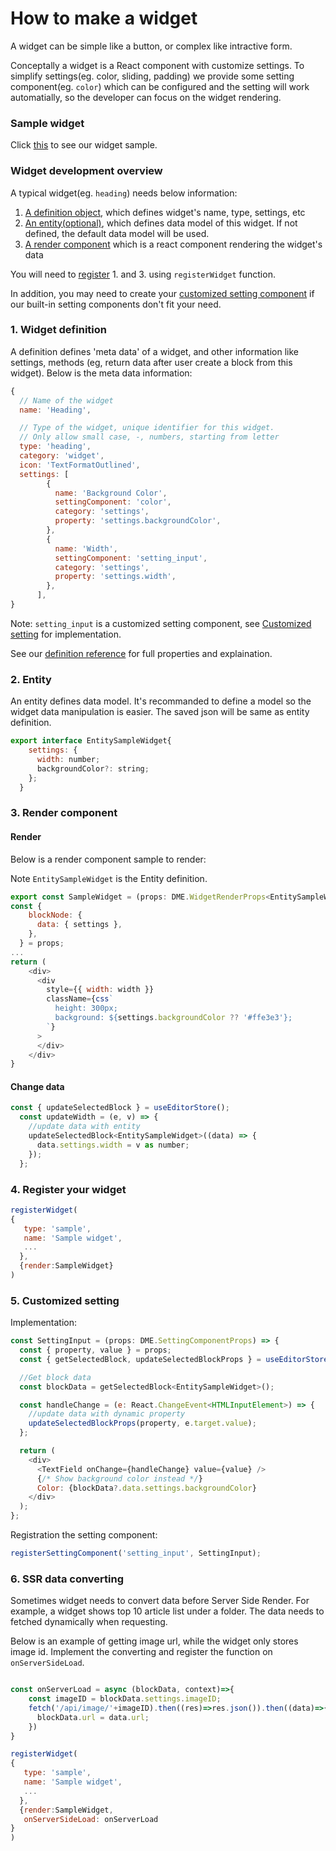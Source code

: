 How to make a widget
======

A widget can be simple like a button, or complex like intractive form. 

Conceptally a widget is a React component with customize settings. To simplify settings(eg. color, sliding, padding) we provide some setting component(eg. `color`) which can be configured and the setting will work automatially, so the developer can focus on the widget rendering.

### Sample widget
Click [this](https://github.com/dmeditor/dmeditor/tree/main/samples/dev/SampleWidget) to see our widget sample.

### Widget development overview

A typical widget(eg. `heading`) needs below information:

1. [A definition object](#1-widget-definition), which defines widget's name, type, settings, etc
2. [An entity(optional)](#2-entity), which defines data model of this widget. If not defined, the default data model will be used.
3. [A render component](#3-render-component) which is a react component rendering the widget's data

You will need to [register](#4-register-your-widget) 1. and 3. using `registerWidget` function.

In addition, you may need to create your [customized setting component](#5-customized-setting) if our built-in setting components don't fit your need.


### 1. Widget definition
A definition defines 'meta data' of a widget, and other information like settings, methods (eg, return data after user create a block from this widget). Below is the meta data information:
```javascript
{
  // Name of the widget
  name: 'Heading',

  // Type of the widget, unique identifier for this widget.
  // Only allow small case, -, numbers, starting from letter
  type: 'heading', 
  category: 'widget',
  icon: 'TextFormatOutlined',
  settings: [
        {
          name: 'Background Color',
          settingComponent: 'color',
          category: 'settings',
          property: 'settings.backgroundColor',
        },
        {
          name: 'Width',
          settingComponent: 'setting_input',
          category: 'settings',
          property: 'settings.width',
        },
      ],
}
```
Note:  `setting_input` is a customized setting component, see [Customized setting](#4-customized-setting) for implementation.

See our [definition reference](../reference/widget.md) for full properties and explaination.


### 2. Entity
An entity defines data model. It's recommanded to define a model so the widget data manipulation is easier. The saved json will be same as entity definition.
```javascript
export interface EntitySampleWidget{
    settings: {
      width: number;
      backgroundColor?: string;
    };
  }
```

### 3. Render component

#### Render 
Below is a render component sample to render:

Note `EntitySampleWidget` is the Entity definition.
```javascript
export const SampleWidget = (props: DME.WidgetRenderProps<EntitySampleWidget>) => {
const {
    blockNode: {
      data: { settings },
    },
  } = props;
...
return (
    <div>    
      <div
        style={{ width: width }}
        className={css`
          height: 300px;
          background: ${settings.backgroundColor ?? '#ffe3e3'};
        `}
      >
      </div>
    </div>
}
```

#### Change data
```javascript
const { updateSelectedBlock } = useEditorStore();
  const updateWidth = (e, v) => {
    //update data with entity
    updateSelectedBlock<EntitySampleWidget>((data) => {
      data.settings.width = v as number;
    });
  };
```

### 4. Register your widget
```javascript
registerWidget(
{
   type: 'sample',
   name: 'Sample widget',
   ...
  },
  {render:SampleWidget}
)
```

### 5. Customized setting
Implementation:
```javascript
const SettingInput = (props: DME.SettingComponentProps) => {
  const { property, value } = props;
  const { getSelectedBlock, updateSelectedBlockProps } = useEditorStore();

  //Get block data
  const blockData = getSelectedBlock<EntitySampleWidget>();

  const handleChange = (e: React.ChangeEvent<HTMLInputElement>) => {
    //update data with dynamic property
    updateSelectedBlockProps(property, e.target.value);
  };

  return (
    <div>
      <TextField onChange={handleChange} value={value} />
      {/* Show background color instead */}
      Color: {blockData?.data.settings.backgroundColor}
    </div>
  );
};
```

Registration the setting component:
```javascript
registerSettingComponent('setting_input', SettingInput);
```

### 6. SSR data converting
Sometimes widget needs to convert data before Server Side Render. For example, a widget shows top 10 article list under a folder. The data needs to fetched dynamically when requesting.

Below is an example of getting image url, while the widget only stores image id. Implement the converting and register the function on `onServerSideLoad`.


```javascript

const onServerLoad = async (blockData, context)=>{
    const imageID = blockData.settings.imageID;
    fetch('/api/image/'+imageID).then((res)=>res.json()).then((data)=>{
      blockData.url = data.url;
    })
}

registerWidget(
{
   type: 'sample',
   name: 'Sample widget',
   ...
  },
  {render:SampleWidget,
   onServerSideLoad: onServerLoad
}
)
```



